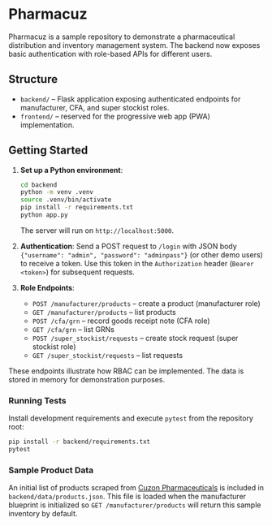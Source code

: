 # Pharmacuz

Pharmacuz is a sample repository to demonstrate a pharmaceutical distribution and inventory management system. The backend now exposes basic authentication with role-based APIs for different users.

## Structure

- `backend/` – Flask application exposing authenticated endpoints for manufacturer, CFA, and super stockist roles.
- `frontend/` – reserved for the progressive web app (PWA) implementation.

## Getting Started

1. **Set up a Python environment**:
   ```bash
   cd backend
   python -m venv .venv
   source .venv/bin/activate
   pip install -r requirements.txt
   python app.py
   ```
   The server will run on `http://localhost:5000`.

2. **Authentication**:
   Send a POST request to `/login` with JSON body `{"username": "admin", "password": "adminpass"}` (or other demo users) to receive a token.
   Use this token in the `Authorization` header (`Bearer <token>`) for subsequent requests.

3. **Role Endpoints**:
   - `POST /manufacturer/products` – create a product (manufacturer role)
   - `GET /manufacturer/products` – list products
   - `POST /cfa/grn` – record goods receipt note (CFA role)
   - `GET /cfa/grn` – list GRNs
   - `POST /super_stockist/requests` – create stock request (super stockist role)
   - `GET /super_stockist/requests` – list requests

These endpoints illustrate how RBAC can be implemented. The data is stored in memory for demonstration purposes.

### Running Tests
Install development requirements and execute `pytest` from the repository root:

```bash
pip install -r backend/requirements.txt
pytest
```

### Sample Product Data
An initial list of products scraped from [Cuzon Pharmaceuticals](https://cuzonpharma.com/products.html) is included in `backend/data/products.json`. This file is loaded when the manufacturer blueprint is initialized so `GET /manufacturer/products` will return this sample inventory by default.
